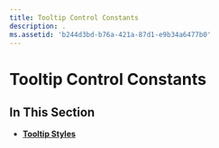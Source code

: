 ```yaml
---
title: Tooltip Control Constants
description: .
ms.assetid: 'b244d3bd-b76a-421a-87d1-e9b34a6477b0'
---
```


# Tooltip Control Constants

## In This Section

-   [**Tooltip Styles**](tooltip-styles.md)

 

 




